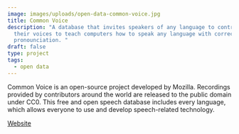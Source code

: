 ```yaml
---
image: images/uploads/open-data-common-voice.jpg
title: Common Voice
description: "A database that invites speakers of any language to contribute
  their voices to teach computers how to speak any language with correct
  pronounciation. "
draft: false
type: project
tags:
  - open data
---
```

Common Voice is an open-source project developed by Mozilla. Recordings provided by contributors around the world are released to the public domain under CC0. This free and open speech database includes every language, which allows everyone to use and develop speech-related technology. 

[Website](https://commonvoice.mozilla.org/zh-TW)
